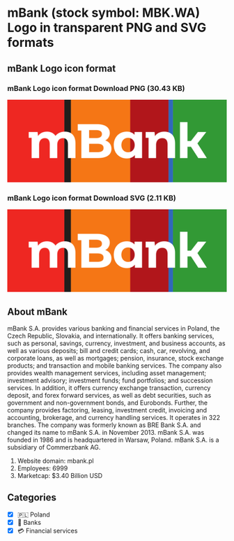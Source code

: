 # mBank (stock symbol: MBK.WA) Logo in transparent PNG and SVG formats

## mBank Logo icon format

### mBank Logo icon format Download PNG (30.43 KB)

![mBank Logo icon format Download PNG (30.43 KB)](/img/orig/MBK.WA-32aac74e.png)

### mBank Logo icon format Download SVG (2.11 KB)

![mBank Logo icon format Download SVG (2.11 KB)](/img/orig/MBK.WA-b110662f.svg)

## About mBank

mBank S.A. provides various banking and financial services in Poland, the Czech Republic, Slovakia, and internationally. It offers banking services, such as personal, savings, currency, investment, and business accounts, as well as various deposits; bill and credit cards; cash, car, revolving, and corporate loans, as well as mortgages; pension, insurance, stock exchange products; and transaction and mobile banking services. The company also provides wealth management services, including asset management; investment advisory; investment funds; fund portfolios; and succession services. In addition, it offers currency exchange transaction, currency deposit, and forex forward services, as well as debt securities, such as government and non-government bonds, and Eurobonds. Further, the company provides factoring, leasing, investment credit, invoicing and accounting, brokerage, and currency handling services. It operates in 322 branches. The company was formerly known as BRE Bank S.A. and changed its name to mBank S.A. in November 2013. mBank S.A. was founded in 1986 and is headquartered in Warsaw, Poland. mBank S.A. is a subsidiary of Commerzbank AG.

1. Website domain: mbank.pl
2. Employees: 6999
3. Marketcap: $3.40 Billion USD


## Categories
- [x] 🇵🇱 Poland
- [x] 🏦 Banks
- [x] 💳 Financial services
